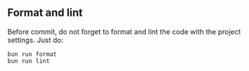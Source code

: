 ## Format and lint

Before commit, do not forget to format and lint the code with the project
settings. Just do:

```
bun run format
bun run lint
```
